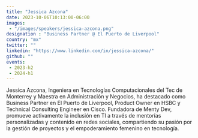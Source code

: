 ```yaml
---
title: "Jessica Azcona"
date: 2023-10-06T10:13:00-06:00
images: 
 - "/images/speakers/jessica-azcona.png"
designation : "Business Partner @ El Puerto de Liverpool"
country: "mx"
twitter: ""
linkedin: "https://www.linkedin.com/in/jessica-azcona/"
github: ""
events: 
 - 2023-h2
 - 2024-h1
---
```


Jessica Azcona, Ingeniera en Tecnologías Computacionales del Tec de Monterrey y Maestra en Administración y Negocios, ha destacado como Business Partner en El Puerto de Liverpool, Product Owner en HSBC y Technical Consulting Engineer en Cisco. Fundadora de Menty Dev, promueve activamente la inclusión en TI a través de mentorías personalizadas y contenido en redes sociales, compartiendo su pasión por la gestión de proyectos y el empoderamiento femenino en tecnología.

